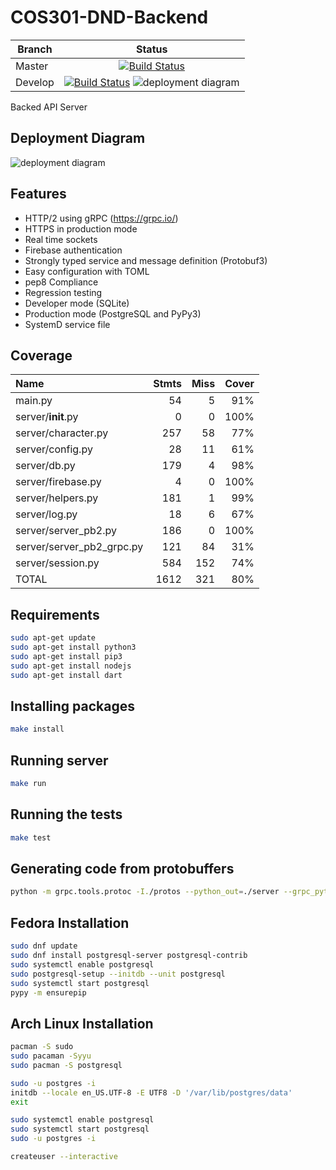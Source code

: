 # COS301-DND-Backend

| Branch  |                                                                               Status                                                                               |
| ------- | :----------------------------------------------------------------------------------------------------------------------------------------------------------------: |
| Master  | [![Build Status](https://travis-ci.org/COS301-OptimizePrime/COS301_DND_Backend.svg?branch=master)](https://travis-ci.org/COS301-OptimizePrime/COS301_DND_Backend)  |
| Develop | [![Build Status](https://travis-ci.org/COS301-OptimizePrime/COS301_DND_Backend.svg?branch=develop)](https://travis-ci.org/COS301-OptimizePrime/COS301_DND_Backend) ![deployment diagram](https://img.shields.io/badge/coverage-80%25-brightgreen.svg) |

Backed API Server

## Deployment Diagram
![deployment diagram](https://i.imgur.com/DFwdbp0.jpg)

## Features

- HTTP/2 using gRPC (https://grpc.io/)
- HTTPS in production mode
- Real time sockets
- Firebase authentication
- Strongly typed service and message definition (Protobuf3)
- Easy configuration with TOML
- pep8 Compliance
- Regression testing
- Developer mode (SQLite)
- Production mode (PostgreSQL and PyPy3)
- SystemD service file


## Coverage

|Name                          |Stmts  | Miss| Cover|
|:-----------------------------|-----:|----:|-----:|
|main.py                       | 54   |   5 |   91%|
|server/__init__.py            |  0   |   0 |  100%|
|server/character.py           |257   |  58 |   77%|
|server/config.py              | 28   |  11 |   61%|
|server/db.py                  |179   |   4 |   98%|
|server/firebase.py            |  4   |   0 |  100%|
|server/helpers.py             |181   |   1 |   99%|
|server/log.py                 | 18   |   6 |   67%|
|server/server_pb2.py          |186   |   0 |  100%|
|server/server_pb2_grpc.py     |121   |  84 |   31%|
|server/session.py             |584   | 152 |   74%|
|TOTAL                         |1612  | 321|    80%|

## Requirements

```bash
sudo apt-get update
sudo apt-get install python3
sudo apt-get install pip3
sudo apt-get install nodejs
sudo apt-get install dart
```

## Installing packages

```bash
make install
```

## Running server

```bash
make run
```

## Running the tests

```bash
make test
```

## Generating code from protobuffers

```bash
python -m grpc.tools.protoc -I./protos --python_out=./server --grpc_python_out=./server ./protos/server.proto
```

## Fedora Installation
```bash
sudo dnf update
sudo dnf install postgresql-server postgresql-contrib
sudo systemctl enable postgresql
sudo postgresql-setup --initdb --unit postgresql
sudo systemctl start postgresql
pypy -m ensurepip
```

## Arch Linux Installation
```bash
pacman -S sudo
sudo pacaman -Syyu
sudo pacman -S postgresql

sudo -u postgres -i
initdb --locale en_US.UTF-8 -E UTF8 -D '/var/lib/postgres/data'
exit

sudo systemctl enable postgresql
sudo systemctl start postgresql
sudo -u postgres -i

createuser --interactive
```